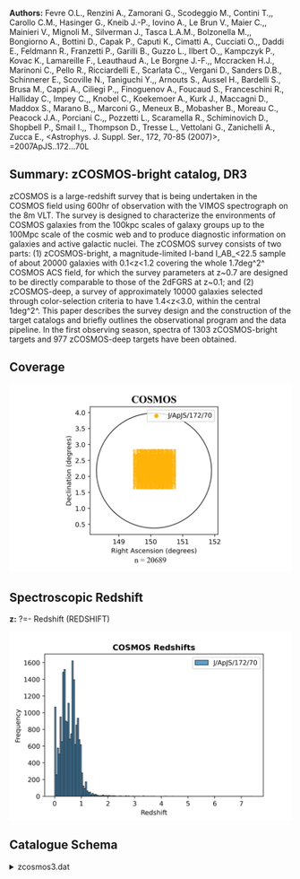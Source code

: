 **Authors:** Fevre O.L., Renzini A., Zamorani G., Scodeggio M., Contini T.,, Carollo C.M., Hasinger G., Kneib J.-P., Iovino A., Le Brun V., Maier C.,, Mainieri V., Mignoli M., Silverman J., Tasca L.A.M., Bolzonella M.,, Bongiorno A., Bottini D., Capak P., Caputi K., Cimatti A., Cucciati O.,, Daddi E., Feldmann R., Franzetti P., Garilli B., Guzzo L., Ilbert O.,, Kampczyk P., Kovac K., Lamareille F., Leauthaud A., Le Borgne J.-F.,, Mccracken H.J., Marinoni C., Pello R., Ricciardelli E., Scarlata C.,, Vergani D., Sanders D.B., Schinnerer E., Scoville N., Taniguchi Y.,, Arnouts S., Aussel H., Bardelli S., Brusa M., Cappi A., Ciliegi P.,, Finoguenov A., Foucaud S., Franceschini R., Halliday C., Impey C.,, Knobel C., Koekemoer A., Kurk J., Maccagni D., Maddox S., Marano B.,, Marconi G., Meneux B., Mobasher B., Moreau C., Peacock J.A., Porciani C.,, Pozzetti L., Scaramella R., Schiminovich D., Shopbell P., Smail I.,, Thompson D., Tresse L., Vettolani G., Zanichelli A., Zucca E., <Astrophys. J. Suppl. Ser., 172, 70-85 (2007)>, =2007ApJS..172...70L

## Summary: zCOSMOS-bright catalog, DR3 

zCOSMOS is a large-redshift survey that is being undertaken in the COSMOS field using 600hr of observation with the VIMOS spectrograph on the 8m VLT. The survey is designed to characterize the environments of COSMOS galaxies from the 100kpc scales of galaxy groups up to the 100Mpc scale of the cosmic web and to produce diagnostic information on galaxies and active galactic nuclei. The zCOSMOS survey consists of two parts: (1) zCOSMOS-bright, a magnitude-limited I-band I_AB_<22.5 sample of about 20000 galaxies with 0.1<z<1.2 covering the whole 1.7deg^2^ COSMOS ACS field, for which the survey parameters at z~0.7 are designed to be directly comparable to those of the 2dFGRS at z~0.1; and (2) zCOSMOS-deep, a survey of approximately 10000 galaxies selected through color-selection criteria to have 1.4<z<3.0, within the central 1deg^2^. This paper describes the survey design and the construction of the target catalogs and briefly outlines the observational program and the data pipeline. In the first observing season, spectra of 1303 zCOSMOS-bright targets and 977 zCOSMOS-deep targets have been obtained.
## Coverage
![image](https://raw.githubusercontent.com/joshgithubbin/Sherlock-DDF/refs/heads/main/Catalogue%20Plotting/Catalogues/J-ApJS-172-70/Subcatalogues/COSMOS/Plots/fieldcover.png)
## Spectroscopic Redshift 
 
**z:** ?=- Redshift (REDSHIFT) 
 

![image](https://raw.githubusercontent.com/joshgithubbin/Sherlock-DDF/refs/heads/main/Catalogue%20Plotting/Catalogues/J-ApJS-172-70/Subcatalogues/COSMOS/Plots/zspec.png)
## Catalogue Schema

<details>
<summary>zcosmos3.dat</summary>

| Bytes   | Format   | Units   | Label    | Explanations                                  |
|:--------|:---------|:--------|:---------|:----------------------------------------------|
| 1- 6    | I6       | ---     | zCOSMOS  | [700137/960004] zCOSMOS identification number |
| 8- 17   | F10.6    | deg     | RAdeg    | Right ascension (J2000) (RAJ2000)             |
| 19- 26  | F8.6     | deg     | DEdeg    | Declination (J2000) (DEJ2000)                 |
| 28- 33  | F6.4     | ---     | z        | ?=- Redshift (REDSHIFT)                       |
| 35- 39  | F5.1     | ---     | CC       | Confidence class (CC) (1)                     |
| 41- 45  | F5.2     | mag     | Imag     | Selection mag F814W AB (IMAG_AB)              |
| 47- 48  | I2       | ---     | FlagS    | [-1/1] Flag for satisfying bright sample      |
| 50      | I1       | ---     | FlagX    | [0/2] Flag for X-ray selection (FLAG_X)       |
| 52      | I1       | ---     | FlagR    | [0/2] Flag for radio selection (FLAG_R)       |
| 54      | I1       | ---     | FlagUV   | [0/2] Flag for UV selection (FLAG_UV)         |
| 56-107  | A52      | ---     | FileName | Name of the spectrum fits file in             |

**Note**: Confidence Class (CC) defined as 3 digits (ab.c).

</details>
